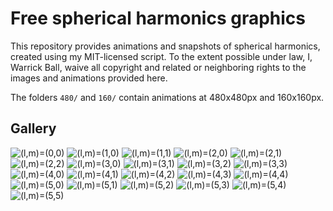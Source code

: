 # Free spherical harmonics graphics

This repository provides animations and snapshots of spherical
harmonics, created using my MIT-licensed script.  To the extent
possible under law, I, Warrick Ball, waive all copyright and related
or neighboring rights to the images and animations provided here.

The folders `480/` and `160/` contain animations at 480x480px and
160x160px.

## Gallery

![(l,m)=(0,0)](https://raw.githubusercontent.com/warrickball/spherical-harmonics/master/160/0_0.gif "(l,m)=(0,0)")
![(l,m)=(1,0)](https://raw.githubusercontent.com/warrickball/spherical-harmonics/master/160/1_0.gif "(l,m)=(1,0)")
![(l,m)=(1,1)](https://raw.githubusercontent.com/warrickball/spherical-harmonics/master/160/1_1.gif "(l,m)=(1,1)")
![(l,m)=(2,0)](https://raw.githubusercontent.com/warrickball/spherical-harmonics/master/160/2_0.gif "(l,m)=(2,0)")
![(l,m)=(2,1)](https://raw.githubusercontent.com/warrickball/spherical-harmonics/master/160/2_1.gif "(l,m)=(2,1)")
![(l,m)=(2,2)](https://raw.githubusercontent.com/warrickball/spherical-harmonics/master/160/2_2.gif "(l,m)=(2,2)")
![(l,m)=(3,0)](https://raw.githubusercontent.com/warrickball/spherical-harmonics/master/160/3_0.gif "(l,m)=(3,0)")
![(l,m)=(3,1)](https://raw.githubusercontent.com/warrickball/spherical-harmonics/master/160/3_1.gif "(l,m)=(3,1)")
![(l,m)=(3,2)](https://raw.githubusercontent.com/warrickball/spherical-harmonics/master/160/3_2.gif "(l,m)=(3,2)")
![(l,m)=(3,3)](https://raw.githubusercontent.com/warrickball/spherical-harmonics/master/160/3_3.gif "(l,m)=(3,3)")
![(l,m)=(4,0)](https://raw.githubusercontent.com/warrickball/spherical-harmonics/master/160/4_0.gif "(l,m)=(4,0)")
![(l,m)=(4,1)](https://raw.githubusercontent.com/warrickball/spherical-harmonics/master/160/4_1.gif "(l,m)=(4,1)")
![(l,m)=(4,2)](https://raw.githubusercontent.com/warrickball/spherical-harmonics/master/160/4_2.gif "(l,m)=(4,2)")
![(l,m)=(4,3)](https://raw.githubusercontent.com/warrickball/spherical-harmonics/master/160/4_3.gif "(l,m)=(4,3)")
![(l,m)=(4,4)](https://raw.githubusercontent.com/warrickball/spherical-harmonics/master/160/4_4.gif "(l,m)=(4,4)")
![(l,m)=(5,0)](https://raw.githubusercontent.com/warrickball/spherical-harmonics/master/160/5_0.gif "(l,m)=(5,0)")
![(l,m)=(5,1)](https://raw.githubusercontent.com/warrickball/spherical-harmonics/master/160/5_1.gif "(l,m)=(5,1)")
![(l,m)=(5,2)](https://raw.githubusercontent.com/warrickball/spherical-harmonics/master/160/5_2.gif "(l,m)=(5,2)")
![(l,m)=(5,3)](https://raw.githubusercontent.com/warrickball/spherical-harmonics/master/160/5_3.gif "(l,m)=(5,3)")
![(l,m)=(5,4)](https://raw.githubusercontent.com/warrickball/spherical-harmonics/master/160/5_4.gif "(l,m)=(5,4)")
![(l,m)=(5,5)](https://raw.githubusercontent.com/warrickball/spherical-harmonics/master/160/5_5.gif "(l,m)=(5,5)")
